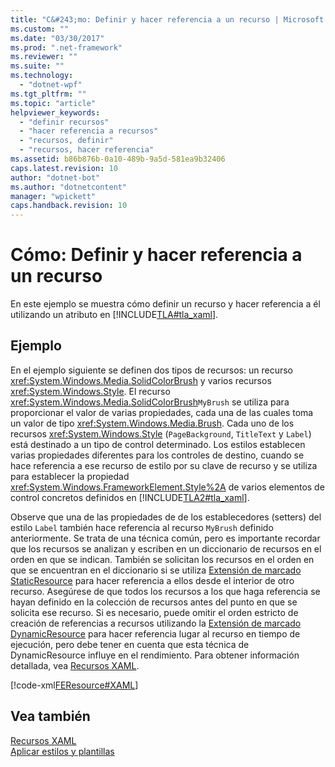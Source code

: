 ```yaml
---
title: "C&#243;mo: Definir y hacer referencia a un recurso | Microsoft Docs"
ms.custom: ""
ms.date: "03/30/2017"
ms.prod: ".net-framework"
ms.reviewer: ""
ms.suite: ""
ms.technology: 
  - "dotnet-wpf"
ms.tgt_pltfrm: ""
ms.topic: "article"
helpviewer_keywords: 
  - "definir recursos"
  - "hacer referencia a recursos"
  - "recursos, definir"
  - "recursos, hacer referencia"
ms.assetid: b86b876b-0a10-489b-9a5d-581ea9b32406
caps.latest.revision: 10
author: "dotnet-bot"
ms.author: "dotnetcontent"
manager: "wpickett"
caps.handback.revision: 10
---
```

# C&#243;mo: Definir y hacer referencia a un recurso
En este ejemplo se muestra cómo definir un recurso y hacer referencia a él utilizando un atributo en [!INCLUDE[TLA#tla_xaml](../../../../includes/tlasharptla-xaml-md.md)].  
  
## Ejemplo  
 En el ejemplo siguiente se definen dos tipos de recursos: un recurso <xref:System.Windows.Media.SolidColorBrush> y varios recursos <xref:System.Windows.Style>.  El recurso <xref:System.Windows.Media.SolidColorBrush>`MyBrush` se utiliza para proporcionar el valor de varias propiedades, cada una de las cuales toma un valor de tipo <xref:System.Windows.Media.Brush>.  Cada uno de los recursos <xref:System.Windows.Style> \(`PageBackground`, `TitleText` y `Label`\) está destinado a un tipo de control determinado.  Los estilos establecen varias propiedades diferentes para los controles de destino, cuando se hace referencia a ese recurso de estilo por su clave de recurso y se utiliza para establecer la propiedad <xref:System.Windows.FrameworkElement.Style%2A> de varios elementos de control concretos definidos en [!INCLUDE[TLA2#tla_xaml](../../../../includes/tla2sharptla-xaml-md.md)].  
  
 Observe que una de las propiedades de de los establecedores \(setters\) del estilo `Label` también hace referencia al recurso `MyBrush` definido anteriormente.  Se trata de una técnica común, pero es importante recordar que los recursos se analizan y escriben en un diccionario de recursos en el orden en que se indican.  También se solicitan los recursos en el orden en que se encuentran en el diccionario si se utiliza [Extensión de marcado StaticResource](../../../../docs/framework/wpf/advanced/staticresource-markup-extension.md) para hacer referencia a ellos desde el interior de otro recurso.  Asegúrese de que todos los recursos a los que haga referencia se hayan definido en la colección de recursos antes del punto en que se solicita ese recurso.  Si es necesario, puede omitir el orden estricto de creación de referencias a recursos utilizando la [Extensión de marcado DynamicResource](../../../../docs/framework/wpf/advanced/dynamicresource-markup-extension.md) para hacer referencia lugar al recurso en tiempo de ejecución, pero debe tener en cuenta que esta técnica de DynamicResource influye en el rendimiento.  Para obtener información detallada, vea [Recursos XAML](../../../../docs/framework/wpf/advanced/xaml-resources.md).  
  
 [!code-xml[FEResource#XAML](../../../../samples/snippets/csharp/VS_Snippets_Wpf/FEResource/CS/default.xaml#xaml)]  
  
## Vea también  
 [Recursos XAML](../../../../docs/framework/wpf/advanced/xaml-resources.md)   
 [Aplicar estilos y plantillas](../../../../docs/framework/wpf/controls/styling-and-templating.md)
